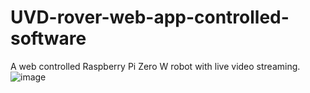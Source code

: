 # UVD-rover-web-app-controlled-software

A web controlled Raspberry Pi Zero W robot with live video streaming.
![image](https://user-images.githubusercontent.com/56815931/125159565-db445f80-e195-11eb-8c65-a8250e9b35dc.png)
